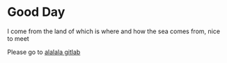 # Good Day

I come from the land of which is where and how the sea comes from, nice to meet

Please go to [alalala gitlab](https://gitlab.com/mppbtw) 

